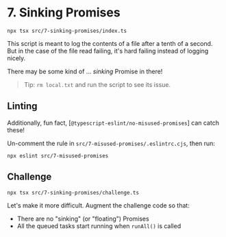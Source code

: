 # 7. Sinking Promises

```shell
npx tsx src/7-sinking-promises/index.ts
```

This script is meant to log the contents of a file after a tenth of a second.
But in the case of the file read failing, it's hard failing instead of logging nicely.

There may be some kind of ... _sinking_ Promise in there!

> Tip: `rm local.txt` and run the script to see its issue.

## Linting

Additionally, fun fact, [`@typescript-eslint/no-misused-promises`] can catch these!

Un-comment the rule in `src/7-misused-promises/.eslintrc.cjs`, then run:

```shell
npx eslint src/7-misused-promises
```

## Challenge

```shell
npx tsx src/7-sinking-promises/challenge.ts
```

Let's make it more difficult.
Augment the challenge code so that:

- There are no "sinking" (or "floating") Promises
- All the queued tasks start running when `runAll()` is called
